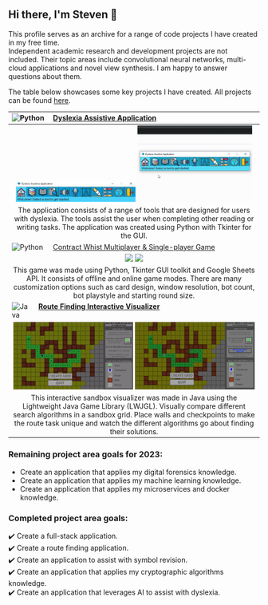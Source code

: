 ## Hi there, I'm Steven 👋

This profile serves as an archive for a range of code projects I have created in my free time. <br>
Independent academic research and development projects are not included.
Their topic areas include convolutional neural networks, multi-cloud applications and novel view synthesis.
I am happy to answer questions about them. 

The table below showcases some key projects I have created. All projects can be found [here](https://github.com/StevenButtifint?tab=repositories).

| <span style="display: inline-block; width: 100%"  align="left" > <img alt="Python" align="left" width=14% src="https://img.shields.io/badge/python-3670A0?style=for-the-badge&logo=python&logoColor=ffdd54"/> [Dyslexia Assistive Application](https://github.com/StevenButtifint/dyslexia-assistive-application)  </span> |
| :---: |
|<img width=49% src="https://github.com/stevenbuttifint/dyslexia-assistive-application/blob/main/res/demo/image_1.JPG?raw=true"/>  <img width=47% src="https://github.com/stevenbuttifint/dyslexia-assistive-application/blob/main/res/demo/demo_1.gif?raw=true"/>|
| The application consists of a range of tools that are designed for users with dyslexia. The tools assist the user when completing other reading or writing tasks. The application was created using Python with Tkinter for the GUI. |
| <span style="display: inline-block; width: 100%"  align="left" > <img alt="Python" align="left" width=14% src="https://img.shields.io/badge/python-3670A0?style=for-the-badge&logo=python&logoColor=ffdd54"/> [Contract Whist Multiplayer & Single-player Game](https://github.com/StevenButtifint/contract-whist-multiplayer-client)  </span> |
|<img width=49% src="https://github.com/stevenbuttifint/contract-whist-multiplayer-client/blob/main/res/screenshots/offline_demo.gif?raw=true"/>  <img width=47% src="https://github.com/stevenbuttifint/contract-whist-multiplayer-client/blob/main/res/screenshots/lobby_demo.gif?raw=true"/>|
| This game was made using Python, Tkinter GUI toolkit and Google Sheets API. It consists of offline and online game modes. There are many customization options such as card design, window resolution, bot count, bot playstyle and starting round size. |
| <span style="display: inline-block; width: 100%"  align="left" > <img alt="Java" width=8% align="left" src="https://img.shields.io/badge/java-%23ED8B00.svg?style=for-the-badge&logo=java&logoColor=white/">  **[Route Finding Interactive Visualizer](https://github.com/StevenButtifint/route-finding-visualizer)** </span>|
| <img width=49% src="https://github.com/stevenbuttifint/route-finding-visualizer/blob/main/src/res/demoVideo.gif?raw=true"/> <img width=49% src="https://github.com/stevenbuttifint/route-finding-visualizer/blob/main/src/res/demoVideo2.gif?raw=true"/>|
| This interactive sandbox visualizer was made in Java using the Lightweight Java Game Library (LWJGL). Visually compare different search algorithms in a sandbox grid. Place walls and checkpoints to make the route task unique and watch the different algorithms go about finding their solutions. |



### Remaining project area goals for 2023:
- Create an application that applies my digital forensics knowledge.
- Create an application that applies my machine learning knowledge.
- Create an application that applies my microservices and docker knowledge.

### Completed project area goals:
:heavy_check_mark: Create a full-stack application. <br>
:heavy_check_mark: Create a route finding application. <br>
:heavy_check_mark: Create an application to assist with symbol revision. <br>
:heavy_check_mark: Create an application that applies my cryptographic algorithms knowledge. <br>
:heavy_check_mark: Create an application that leverages AI to assist with dyslexia.

[comment]: <> (references:)
[comment]: <> (badges source: https://github.com/Ileriayo/markdown-badges)
